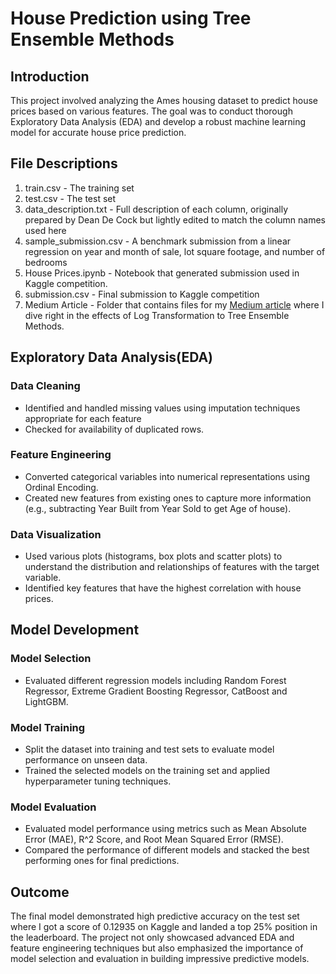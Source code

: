# House Prediction using Tree Ensemble Methods
## Introduction
This project involved analyzing the Ames housing dataset to predict house prices based on various features. The goal was to conduct thorough Exploratory Data Analysis (EDA) and develop a robust machine learning model for accurate house price prediction.

## File Descriptions
1) train.csv - The training set
2) test.csv - The test set
3) data_description.txt - Full description of each column, originally prepared by Dean De Cock but lightly edited to match the column names used here
4) sample_submission.csv - A benchmark submission from a linear regression on year and month of sale, lot square footage, and number of bedrooms
5) House Prices.ipynb - Notebook that generated submission used in Kaggle competition.
6) submission.csv - Final submission to Kaggle competition
7) Medium Article - Folder that contains files for my <a href="https://medium.com/@stevechesa/log-transforming-target-variables-and-enhancing-tree-ensembles-53be435d8041">Medium article</a> where I dive right in the effects of Log Transformation to Tree Ensemble Methods.

## Exploratory Data Analysis(EDA)
### Data Cleaning
  - Identified and handled missing values using imputation techniques appropriate for each feature 
  - Checked for availability of duplicated rows.

### Feature Engineering
  - Converted categorical variables into numerical representations using Ordinal Encoding.
  - Created new features from existing ones to capture more information (e.g., subtracting Year Built from Year Sold to get Age of house).

### Data Visualization
  - Used various plots (histograms, box plots and scatter plots) to understand the distribution and relationships of features with the target variable.
  - Identified key features that have the highest correlation with house prices.

## Model Development
### Model Selection
  - Evaluated different regression models including Random Forest Regressor, Extreme Gradient Boosting Regressor, CatBoost and LightGBM.

### Model Training
  - Split the dataset into training and test sets to evaluate model performance on unseen data.
  - Trained the selected models on the training set and applied hyperparameter tuning techniques.

### Model Evaluation
  - Evaluated model performance using metrics such as Mean Absolute Error (MAE), R^2 Score, and Root Mean Squared Error (RMSE).
  - Compared the performance of different models and stacked the best performing ones for final predictions.

## Outcome
The final model demonstrated high predictive accuracy on the test set where I got a score of 0.12935 on Kaggle and landed a top 25% position in the leaderboard. The project not only showcased advanced EDA and feature engineering techniques but also emphasized the importance of model selection and evaluation in building impressive predictive models.
